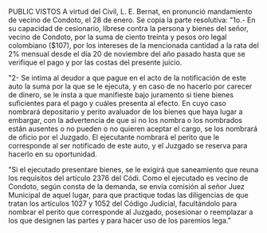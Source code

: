 PUBLIC
VISTOS A virtud del Civil, L. E. Bernat, en pronunció mandamiento de vecino de Condoto, el 28 de enero. Se copia la parte resolutiva: "1o.- En su capacidad de cesionario, líbrese contra la persona y bienes del señor, vecino de Condoto, por la suma de ciento treinta y pesos oro legal colombiano ($107), por los intereses de la mencionada cantidad a la rata del 2% mensual desde el día 20 de noviembre del año pasado hasta que se verifique el pago y por las costas del presente juicio.

"2- Se intima al deudor a que pague en el acto de la notificación de este auto la suma por la que se le ejecuta, y en caso de no hacerlo por carecer de dinero, se le insta a que manifieste bajo juramento si tiene bienes suficientes para el pago y cuáles presenta al efecto. En cuyo caso nombrará depositario y perito avaluador de los bienes que haya lugar a embargar, con la advertencia de que si no los nombra o los nombrados están ausentes o no pueden o no quieren aceptar el cargo, se los nombrará de oficio por el Juzgado. El ejecutante nombrará el perito que le corresponde al ser notificado de este auto, y el Juzgado se reserva para hacerlo en su oportunidad.

"Si el ejecutado presentare bienes, se le exigirá que saneamiento que reuna los requisitos del artículo 2376 del Códi. Como el ejecutado es vecino de Condoto, según consta de la demanda, se envía comisión al señor Juez Municipal de aquel lugar, para que practique todas las diligencias de que tratan los artículos 1027 y 1052 del Código Judicial, facultándolo para nombrar el perito que corresponde al Juzgado, posesionar o reemplazar a los que designen las partes y para hacer uso de los paremios lega."
